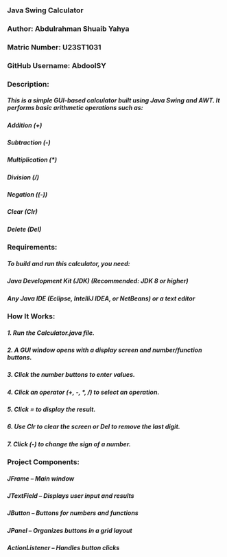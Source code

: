 ### Java Swing Calculator

### Author: Abdulrahman Shuaib Yahya

### Matric Number: U23ST1031

### GitHub Username: AbdoolSY

### Description: 
##### This is a simple GUI-based calculator built using Java Swing and AWT. It performs basic arithmetic operations such as:

##### Addition (+)

##### Subtraction (-)

##### Multiplication (*)

##### Division (/)

##### Negation ((-))

##### Clear (Clr)

##### Delete (Del)


### Requirements:

##### To build and run this calculator, you need:

##### Java Development Kit (JDK) (Recommended: JDK 8 or higher)

##### Any Java IDE (Eclipse, IntelliJ IDEA, or NetBeans) or a text editor


### How It Works:

##### 1. Run the Calculator.java file.


##### 2. A GUI window opens with a display screen and number/function buttons.


##### 3. Click the number buttons to enter values.


##### 4. Click an operator (+, -, *, /) to select an operation.


##### 5. Click = to display the result.


##### 6. Use Clr to clear the screen or Del to remove the last digit.


##### 7. Click (-) to change the sign of a number.



### Project Components:

##### JFrame – Main window

##### JTextField – Displays user input and results

##### JButton – Buttons for numbers and functions

##### JPanel – Organizes buttons in a grid layout

##### ActionListener – Handles button clicks
